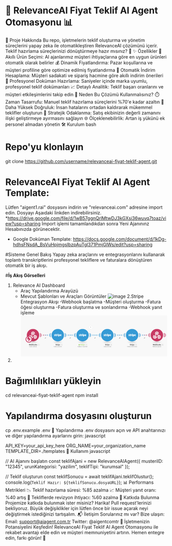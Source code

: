 # 🤖 RelevanceAI Fiyat Teklif AI Agent Otomasyonu 📊
📌 Proje Hakkında
Bu repo, işletmelerin teklif oluşturma ve yönetim süreçlerini yapay zeka ile otomatikleştiren RelevanceAI çözümünü içerir. Teklif hazırlama süreçlerinizi dönüştürmeye hazır mısınız? 🚀
✨ Özellikler
🧠 Akıllı Ürün Seçimi: AI ajanlarımız müşteri ihtiyaçlarına göre en uygun ürünleri otomatik olarak belirler
💰 Dinamik Fiyatlandırma: Pazar koşullarına ve müşteri profiline göre optimize edilmiş fiyatlandırma
🔄 Otomatik İndirim Hesaplama: Müşteri sadakati ve sipariş hacmine göre akıllı indirim önerileri
📄 Profesyonel Doküman Hazırlama: Saniyeler içinde marka uyumlu, profesyonel teklif dokümanları
📈 Detaylı Analitik: Teklif başarı oranlarını ve müşteri etkileşimlerini takip edin
🚀 Neden Bu Çözümü Kullanmalısınız?
⏱️ Zaman Tasarrufu: Manuel teklif hazırlama süreçlerini %70'e kadar azaltın
🎯 Daha Yüksek Doğruluk: İnsan hatalarını ortadan kaldırarak mükemmel teklifler oluşturun
💼 Stratejik Odaklanma: Satış ekibinizin değerli zamanını ilişki geliştirmeye ayırmasını sağlayın
🌐 Ölçeklenebilirlik: Artan iş yükünü ek personel almadan yönetin
🛠️ Kurulum
bash


# Repo'yu klonlayın
git clone https://github.com/username/relevanceai-fiyat-teklif-agent.git

#  RelevanceAI Fiyat Teklif AI Agent Template:
Lütfen "aigent1.rai" dosyasını indirin ve  "relevanceai.com" adresine import edin. Dosyayı Aşaıdaki linkden indirebilirsiniz. 
*https://drive.google.com/file/d/1wB57ggnQrlMtwDJ3kGXsi36wuvq7toaz/view?usp=sharing
İmport işlemi tamamlandıkdan sonra Yeni Ajanınınz Hesabınızda görünecektir.
* Google Doküman Template:
https://docs.google.com/document/d/1kDg-hdhsFNsdA_BsVuHpjmgsIbzpAuTgl371PmjGlWs/edit?usp=sharing

#Sisteme Genel Bakış
Yapay zeka araçlarını ve entegrasyonlarını kullanarak toplantı transkriptlerini profesyonel tekliflere ve faturalara dönüştüren otomatik bir iş akışı.

#<strong>İş Akış Görselleri</strong>
1. Relevance AI Dashboard
   * Araç Yapılandırma Arayüzü
   * Mevcut Şablonları ve Araçları Görüntüler
  ![image](https://github.com/user-attachments/assets/b38cb24a-45e9-4f1e-81e3-658bb54ba711)
2.Stripe Entegrasyon Akışı
  -Webhook başlatma
  -Müşteri oluşturma
  -Fatura öğesi oluşturma
  -Fatura oluşturma ve sonlandırma
  -Webhook yanıt işleme
![image](https://github.com/yaslan/Relevanceai-Fiyat-Teklif-AI-Agent-Otomasyonu/blob/main/stripe-flow.png)
3. 
# Bağımlılıkları yükleyin
cd relevanceai-fiyat-teklif-agent
npm install

# Yapılandırma dosyasını oluşturun
cp .env.example .env
🔧 Yapılandırma
.env dosyasını açın ve API anahtarınızı ve diğer yapılandırma ayarlarını girin:
javascript


API_KEY=your_api_key_here
ORG_NAME=your_organization_name
TEMPLATE_DIR=./templates
🚀 Kullanım
javascript


// AI Ajanını başlatın
const teklifAjani = new RelevanceAIAgent({
  musteriID: "12345",
  urunKategorisi: "yazilim",
  teklifTipi: "kurumsal"
});

// Teklif oluşturun
const teklifSonucu = await teklifAjani.teklifOlustur();
console.log(`Teklif Hazır: ${teklifSonucu.dosyaURL}`);
📊 Performans Metrikleri
📉 Teklif hazırlama süresi: %85 azalma
📈 Müşteri yanıt oranı: %40 artış
🔄 Tekliflerde revizyon ihtiyacı: %60 azalma
🤝 Katkıda Bulunma
Projemize katkıda bulunmak ister misiniz? Harika! Pull request'lerinizi bekliyoruz. Büyük değişiklikler için lütfen önce bir issue açarak neyi değiştirmek istediğinizi tartışalım.
📬 İletişim
Sorularınız mı var? Bize ulaşın:
Email: support@aiagent.com.tr
Twitter: @aigentcomtr
🌟 İşletmenizin Potansiyelini Keşfedin!
RelevanceAI Fiyat Teklif AI Agent Otomasyonu ile rekabet avantajı elde edin ve müşteri memnuniyetini artırın. Hemen entegre edin, farkı görün! 💯
